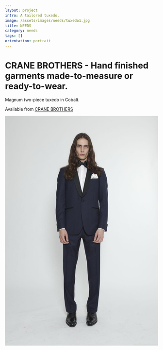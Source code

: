 ```yaml
---
layout: project
intro: A tailored tuxedo.  
image: /assets/images/needs/tuxedo1.jpg
title: NEEDS
category: needs
tags: []
orientation: portrait
---
```


# CRANE BROTHERS - Hand finished garments made-to-measure or ready-to-wear.

Magnum two-piece tuxedo in Cobalt. 

Available from <a href="http://crane-brothers.com/suits/" target="_blank">CRANE BROTHERS</a>

![](/assets/images/needs/tuxedo.jpg)

